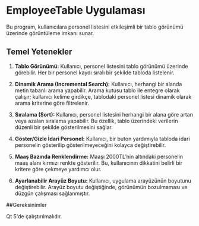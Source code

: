 # EmployeeTable Uygulaması

Bu program, kullanıcılara personel listesini etkileşimli bir tablo görünümü üzerinde görüntüleme imkanı sunar.

## Temel Yetenekler

1. **Tablo Görünümü:** Kullanıcı, personel listesini tablo görünümü üzerinde görebilir. Her bir personel kaydı sıralı bir şekilde tabloda listelenir.

2. **Dinamik Arama (Incremental Search):** Kullanıcı, herhangi bir alanda metin tabanlı arama yapabilir. Arama kutusu tablo ile entegre olarak çalışır; kullanıcı kelime girdikçe, tablodaki personel listesi dinamik olarak arama kriterine göre filtrelenir.

3. **Sıralama (Sort):** Kullanıcı, personel listesini herhangi bir alana göre artan veya azalan sıralama yapabilir. Bu özellik, tablo üzerindeki verilerin düzenli bir şekilde gösterilmesini sağlar.

4. **Göster/Gizle İdari Personel:** Kullanıcı, bir buton yardımıyla tabloda idari personelin gösterilip gösterilmeyeceğini kolayca değiştirebilir.

5. **Maaş Bazında Renklendirme:** Maaşı 2000TL’nin altındaki personelin maaş alanı kırmızı renkte gösterilir. Bu, kullanıcının dikkatini belirli bir kritere göre çekmeye yardımcı olur.

6. **Ayarlanabilir Arayüz Boyutu:** Kullanıcı, uygulama arayüzünün boyutunu değiştirebilir. Arayüz boyutu değiştiğinde, görünümün bozulmaması ve düzgün çalışması sağlanmıştır.

##Gereksinimler

Qt 5'de çalıştırılmalıdır.
